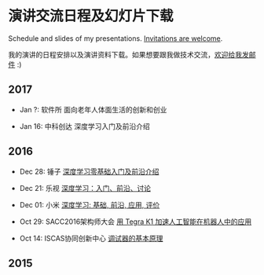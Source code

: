 # 演讲交流日程及幻灯片下载

Schedule and slides of my presentations. [Invitations are welcome](mailto:lazyparser@gmail.com).

我的演讲的日程安排以及演讲资料下载。如果想要跟我做技术交流，[欢迎给我发邮件](mailto:lazyparser@gmail.com) :)

## 2017

- Jan ?: 软件所 面向老年人体面生活的创新和创业

- Jan 16: 中科创达 深度学习入门及前沿介绍

## 2016

- Dec 28: 锤子 [深度学习零基础入门及前沿介绍](https://github.com/lazyparser/talks/blob/master/slides/20161228-smartisan-DeepLearning.pdf)

- Dec 21: 乐视 [深度学习：入门、前沿、讨论](https://github.com/lazyparser/talks/blob/master/slides/20161221-letv-DeepLearning.pdf)

- Dec 01: 小米 [深度学习: 基础, 前沿, 应用, 评价](https://github.com/lazyparser/talks/blob/master/slides/20161201-xiaomi-DeepLearning.pdf)

- Oct 29: SACC2016架构师大会 [用 Tegra K1 加速人工智能在机器人中的应用](https://github.com/lazyparser/osdt16talk/blob/master/WeiWu-SACC16-OSDT16.pdf)

- Oct 14: ISCAS协同创新中心 [调试器的基本原理](https://github.com/lazyparser/slides-debugger-introduction/blob/master/%E8%B0%83%E8%AF%95%E5%99%A8%E7%9A%84%E5%9F%BA%E6%9C%AC%E5%8E%9F%E7%90%86%20-%20github.pdf)

## 2015

